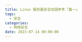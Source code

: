 ```yaml
---
title: Linux 服务器安全加固参考「篇一」
tags:
  - 安全
categories:
  - 网络安全
date: 2023-07-14 00:00:00
---
```


> 

<!-- more -->

## 